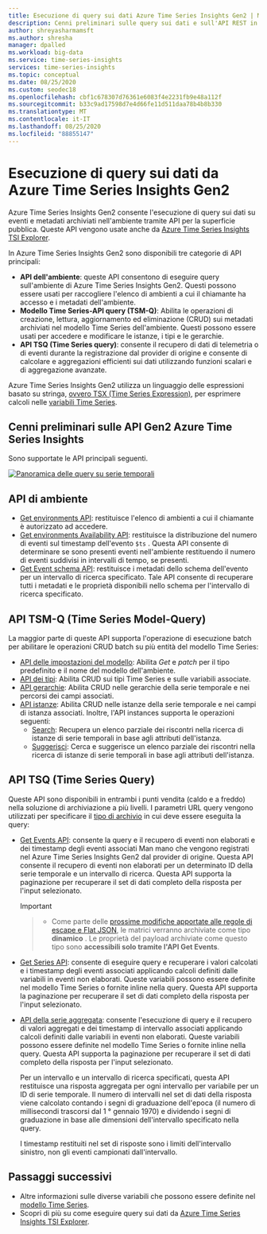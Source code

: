 ```yaml
---
title: Esecuzione di query sui dati Azure Time Series Insights Gen2 | Microsoft Docs
description: Cenni preliminari sulle query sui dati e sull'API REST in Azure Time Series Insights Gen2.
author: shreyasharmamsft
ms.author: shresha
manager: dpalled
ms.workload: big-data
ms.service: time-series-insights
services: time-series-insights
ms.topic: conceptual
ms.date: 08/25/2020
ms.custom: seodec18
ms.openlocfilehash: cbf1c678307d76361e6083f4e2231fb9e48a112f
ms.sourcegitcommit: b33c9ad17598d7e4d66fe11d511daa78b4b8b330
ms.translationtype: MT
ms.contentlocale: it-IT
ms.lasthandoff: 08/25/2020
ms.locfileid: "88855147"
---
```

# <a name="querying-data-from-azure-time-series-insights-gen2"></a>Esecuzione di query sui dati da Azure Time Series Insights Gen2

Azure Time Series Insights Gen2 consente l'esecuzione di query sui dati su eventi e metadati archiviati nell'ambiente tramite API per la superficie pubblica. Queste API vengono usate anche da [Azure Time Series Insights TSI Explorer](https://docs.microsoft.com/azure/time-series-insights/time-series-insights-update-explorer).

In Azure Time Series Insights Gen2 sono disponibili tre categorie di API principali:

* **API dell'ambiente**: queste API consentono di eseguire query sull'ambiente di Azure Time Series Insights Gen2. Questi possono essere usati per raccogliere l'elenco di ambienti a cui il chiamante ha accesso e i metadati dell'ambiente.
* **Modello Time Series-API query (TSM-Q)**: Abilita le operazioni di creazione, lettura, aggiornamento ed eliminazione (CRUD) sui metadati archiviati nel modello Time Series dell'ambiente. Questi possono essere usati per accedere e modificare le istanze, i tipi e le gerarchie.
* **API TSQ (Time Series query)**: consente il recupero di dati di telemetria o di eventi durante la registrazione dal provider di origine e consente di calcolare e aggregazioni efficienti sui dati utilizzando funzioni scalari e di aggregazione avanzate.

Azure Time Series Insights Gen2 utilizza un linguaggio delle espressioni basato su stringa, [ovvero TSX (Time Series Expression)](https://docs.microsoft.com/rest/api/time-series-insights/reference-time-series-expression-syntax), per esprimere calcoli nelle [variabili Time Series](./concepts-variables.md).

## <a name="azure-time-series-insights-gen2-apis-overview"></a>Cenni preliminari sulle API Gen2 Azure Time Series Insights

Sono supportate le API principali seguenti.

[![Panoramica delle query su serie temporali](media/v2-update-tsq/tsq.png)](media/v2-update-tsq/tsq.png#lightbox)

## <a name="environment-apis"></a>API di ambiente

* [Get environments API](https://docs.microsoft.com/rest/api/time-series-insights/management(gen1/gen2)/accesspolicies/listbyenvironment): restituisce l'elenco di ambienti a cui il chiamante è autorizzato ad accedere.
* [Get environments Availability API](https://docs.microsoft.com/rest/api/time-series-insights/dataaccessgen2/query/getavailability): restituisce la distribuzione del numero di eventi sul timestamp dell'evento `$ts` . Questa API consente di determinare se sono presenti eventi nell'ambiente restituendo il numero di eventi suddivisi in intervalli di tempo, se presenti.
* [Get Event schema API](https://docs.microsoft.com/rest/api/time-series-insights/dataaccessgen2/query/geteventschema): restituisce i metadati dello schema dell'evento per un intervallo di ricerca specificato. Tale API consente di recuperare tutti i metadati e le proprietà disponibili nello schema per l'intervallo di ricerca specificato.

## <a name="time-series-model-query-tsm-q-apis"></a>API TSM-Q (Time Series Model-Query)

La maggior parte di queste API supporta l'operazione di esecuzione batch per abilitare le operazioni CRUD batch su più entità del modello Time Series:

* [API delle impostazioni del modello](https://docs.microsoft.com/rest/api/time-series-insights/reference-model-apis): Abilita *Get* e *patch* per il tipo predefinito e il nome del modello dell'ambiente.
* [API dei tipi](https://docs.microsoft.com/rest/api/time-series-insights/reference-model-apis#types-api): Abilita CRUD sui tipi Time Series e sulle variabili associate.
* [API gerarchie](https://docs.microsoft.com/rest/api/time-series-insights/reference-model-apis#hierarchies-api): Abilita CRUD nelle gerarchie della serie temporale e nei percorsi dei campi associati.
* [API istanze](https://docs.microsoft.com/rest/api/time-series-insights/reference-model-apis#instances-api): Abilita CRUD nelle istanze della serie temporale e nei campi di istanza associati. Inoltre, l'API instances supporta le operazioni seguenti:
  * [Search](https://docs.microsoft.com/rest/api/time-series-insights/dataaccessgen2/timeseriesinstances/search): Recupera un elenco parziale dei riscontri nella ricerca di istanze di serie temporali in base agli attributi dell'istanza.
  * [Suggerisci](https://docs.microsoft.com/rest/api/time-series-insights/dataaccessgen2/timeseriesinstances/suggest): Cerca e suggerisce un elenco parziale dei riscontri nella ricerca di istanze di serie temporali in base agli attributi dell'istanza.

## <a name="time-series-query-tsq-apis"></a>API TSQ (Time Series Query)

Queste API sono disponibili in entrambi i punti vendita (caldo e a freddo) nella soluzione di archiviazione a più livelli. I parametri URL query vengono utilizzati per specificare il [tipo di archivio](https://docs.microsoft.com/rest/api/time-series-insights/dataaccessgen2/query/execute#uri-parameters) in cui deve essere eseguita la query:

* [Get Events API](https://docs.microsoft.com/rest/api/time-series-insights/dataaccessgen2/query/execute#getevents): consente la query e il recupero di eventi non elaborati e dei timestamp degli eventi associati Man mano che vengono registrati nel Azure Time Series Insights Gen2 dal provider di origine. Questa API consente il recupero di eventi non elaborati per un determinato ID della serie temporale e un intervallo di ricerca. Questa API supporta la paginazione per recuperare il set di dati completo della risposta per l'input selezionato.

  > [!IMPORTANT]

  > * Come parte delle [prossime modifiche apportate alle regole di escape e Flat JSON](https://docs.microsoft.com/azure/time-series-insights/ingestion-rules-update), le matrici verranno archiviate come tipo **dinamico** . Le proprietà del payload archiviate come questo tipo sono **accessibili solo tramite l'API Get Events**.

* [Get Series API](https://docs.microsoft.com/rest/api/time-series-insights/dataaccessgen2/query/execute#getseries): consente di eseguire query e recuperare i valori calcolati e i timestamp degli eventi associati applicando calcoli definiti dalle variabili in eventi non elaborati. Queste variabili possono essere definite nel modello Time Series o fornite inline nella query. Questa API supporta la paginazione per recuperare il set di dati completo della risposta per l'input selezionato.

* [API della serie aggregata](https://docs.microsoft.com/rest/api/time-series-insights/dataaccessgen2/query/execute#aggregateseries): consente l'esecuzione di query e il recupero di valori aggregati e dei timestamp di intervallo associati applicando calcoli definiti dalle variabili in eventi non elaborati. Queste variabili possono essere definite nel modello Time Series o fornite inline nella query. Questa API supporta la paginazione per recuperare il set di dati completo della risposta per l'input selezionato.
  
  Per un intervallo e un intervallo di ricerca specificati, questa API restituisce una risposta aggregata per ogni intervallo per variabile per un ID di serie temporale. Il numero di intervalli nel set di dati della risposta viene calcolato contando i segni di graduazione dell'epoca (il numero di millisecondi trascorsi dal 1 ° gennaio 1970) e dividendo i segni di graduazione in base alle dimensioni dell'intervallo specificato nella query.

  I timestamp restituiti nel set di risposte sono i limiti dell'intervallo sinistro, non gli eventi campionati dall'intervallo.

## <a name="next-steps"></a>Passaggi successivi

* Altre informazioni sulle diverse variabili che possono essere definite nel [modello Time Series](https://docs.microsoft.com/azure/time-series-insights/time-series-insights-update-tsm).
* Scopri di più su come eseguire query sui dati da [Azure Time Series Insights TSI Explorer](https://docs.microsoft.com/azure/time-series-insights/time-series-insights-update-explorer).
